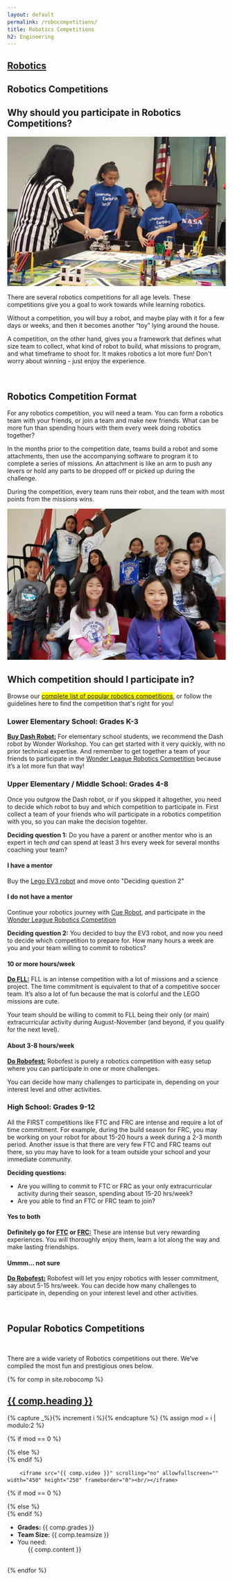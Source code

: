 ```yaml
---
layout: default
permalink: /robocompetitions/
title: Robotics Competitions
h2: Engineering
---
```

<section50short style="height: 75px; padding-bottom:10px">
  <div class="tabinactive">
    <h2><a href="/robotics">Robotics</a></h2>
  </div>
  <div class="tabactive">
    <h2>Robotics Competitions</h2>
  </div>
</section50short>

<section50> 
<h2>Why should you participate in Robotics Competitions?</h2>
<img class="section50left" src="/images/engg/EmanueleRobot.jpg">

<div class="section50right">
<p>There are several robotics competitions for all age levels. These competitions give you a goal to work towards while learning robotics. </p>
<p>Without a competition, you will buy a robot, and maybe play with it for a few days or weeks, and then it becomes another “toy” lying around the house.</p> 
<p>A competition, on the other hand, gives you a framework that defines what size team to collect, what kind of robot to build, what missions to program, and what timeframe to shoot for. It makes robotics a lot more fun!
Don't worry about winning - just enjoy the experience. </p>
 </div>
</section50>
<br>

<section50>
<h2>Robotics Competition Format</h2>

<div class="section50left">
<p>For any robotics competition, you will need a team. You can form a robotics team with your friends, or join a team and make new friends. What can be more fun than spending hours with them every week doing robotics together? </p>

<p>In the months prior to the competition date, teams build a robot and some attachments, then use the accompanying software to program it to complete a series of missions. An attachment is like an arm to push any levers or hold any parts to be dropped off or picked up during the challenge. </p>
<p>During the competition, every team runs their robot, and the team with most points from the missions wins. </p>

</div>

<img class="section50right" src="/images/engg/EmanueleTeam.jpg">

</section50>
<br>
<section50short>
<h2>Which competition should I participate in?</h2>
<p>Browse our <mark><a href="#list">complete list of popular robotics competitions</a></mark>, or follow the guidelines here to find the competition that's right for you!</p>
</section50short>

<section50short> 
<h3>Lower Elementary School: Grades K-3</h3>
<p><b><a href="/robotics#WhichRobot" target="_blank">Buy Dash Robot:</a></b> For elementary school students, we recommend the Dash robot by Wonder Workshop. You can get started with it very quickly, with no prior technical expertise. And remember to get together a team of your friends to participate in the <a href="#wonder">Wonder League Robotics Competition</a> because it’s a lot more fun that way! </p>

<h3>Upper Elementary / Middle School: Grades 4-8</h3>
<p> Once you outgrow the Dash robot, or if you skipped it altogether, you need to decide which robot to buy and which competition to participate in. First collect a team of your friends who will participate in a robotics competition with you, so you can make the decision togehter.</p>
<p><b>Deciding question 1:</b> Do you have a parent or another mentor who is an expert in tech <i>and</i> can spend at least 3 hrs every week for several months coaching your team? </p>

<div class="section50left"> 
<h4>I have a mentor</h4>
<p> Buy the <a href="/robotics#WhichRobot" target="_blank">Lego EV3 robot</a> and move onto "Deciding question 2"</p>
</div>

<div class="section50right"> 
<h4> I do not have a mentor </h4>
<p> Continue your robotics journey with <a href="/robotics#WhichRobot" target="_blank">Cue Robot</a>, and participate in the <a href="#wonder">Wonder League Robotics Competition</a> </p>
</div>

</section50short>
<section50short>

<p><b>Deciding question 2:</b> You decided to buy the EV3 robot, and now you need to decide which competition to prepare for. How many hours a week are you and your team willing to commit to robotics?</p>

<div class="section50left"> 
<h4> 10 or more hours/week </h4>
<p> <b><a href="#fll">Do FLL:</a></b> FLL is an intense competition with a lot of missions and a science project. The time commitment is equivalent to that of a competitive soccer team. It’s also a lot of fun because the mat is colorful and the LEGO missions are cute.</p>
<p>Your team should be willing to commit to FLL being their only (or main) extracurricular activity during August-November (and beyond, if you qualify for the next level). </p>
</div>

<div class="section50right"> 
<h4> About 3-8 hours/week </h4>
<p> <b><a href="#robofest">Do Robofest:</a></b> Robofest is purely a robotics competition with easy setup where you can participate in one or more challenges.</p>
<p>You can decide how many challenges to participate in, depending on your interest level and other activities.</p>
</div>
</section50short>

<section50short>
<h3>High School: Grades 9-12</h3>
<p>All the FIRST competitions like FTC and FRC are intense and require a lot of time commitment. For example, during the build season for FRC, you may be working on your robot for about 15-20 hours a week during a 2-3 month period. Another issue is that there are very few FTC and FRC teams out there, so you may have to look for a team outside your school and your immediate community. </p>
<p><b>Deciding questions:</b></p>
<ul class="disc16l1">
<li>Are you willing to commit to FTC or FRC as your only extracurricular activity during their season, spending about 15-20 hrs/week?</li>
<li>Are you able to find an FTC or FRC team to join?</li>
</ul>

<div class="section50left"> 
<h4> Yes to both </h4>
<p><b>Definitely go for <a href="#ftc">FTC</a> or <a href="#frc">FRC:</a></b> These are intense but very rewarding experiences. You will thoroughly enjoy them, learn a lot along the way and make lasting friendships.</p>
</div>
<div class="section50right"> 
<h4>Ummm... not sure</h4>
<p><b><a href="#robofest">Do Robofest:</a></b> Robofest will let you enjoy robotics with lesser commitment, say about 5-15 hrs/week. You can decide how many challenges to participate in, depending on your interest level and other activities.</p>
</div>
</section50short>
<br>

<div id="list"></div>
<section50short> 
<div class="tabcenter">
  <h2>Popular Robotics Competitions</h2>
</div>
<br>
<p>There are a wide variety of Robotics competitions out there. We’ve compiled the most fun and prestigious ones below.</p>
</section50short>

{% for comp in site.robocomp %}  
<section50> 
  <h2 id="{{ comp.hash }}"> <a href=" {{ comp.toplink }} " target="_blank">{{ comp.heading }} </a> </h2>

  <!-- Use capture to prevent outputting i -->
  {% capture _%}{% increment i %}{% endcapture %}
  {% assign mod = i | modulo:2 %}

  <!-- For even loop runs, put pic to left. Switch for odd -->
  {% if mod == 0 %}
  <div class="section50right">
  {% else %}
  <div class="section50left">
  {% endif %}

        <iframe src="{{ comp.video }}" scrolling="no" allowfullscreen="" width="450" height="250" frameborder="0"><br/></iframe>
  </div>

  {% if mod == 0 %}
  <div class="section50left">
  {% else %}
  <div class="section50right">
  {% endif %}
    <ul class="compl1">
    <li><b>Grades:</b> {{ comp.grades }} </li>
    <li><b>Team Size:</b> {{ comp.teamsize }} </li>
    <li>You need:
    <ul class="compl2">
      {{ comp.content }} 
    </ul> </li> </ul>
  </div>

</section50>
<br>
{% endfor %}
